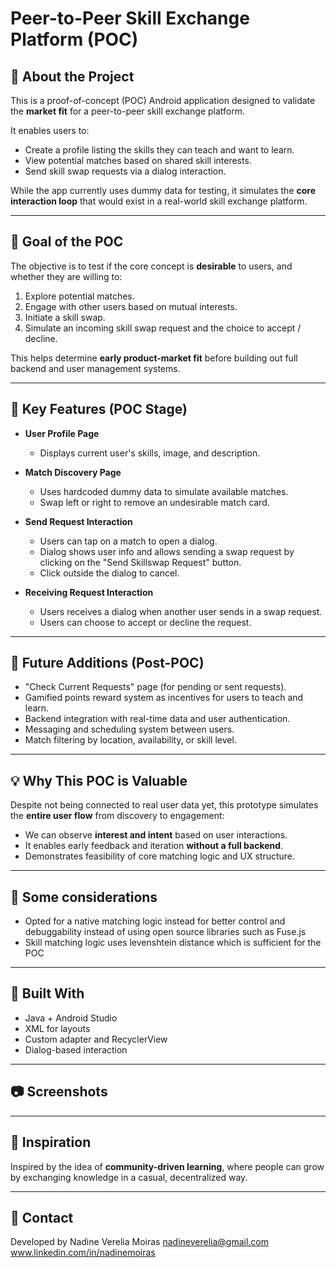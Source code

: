 
# Peer-to-Peer Skill Exchange Platform (POC)

## 🚀 About the Project

This is a proof-of-concept (POC) Android application designed to validate the **market fit** for a peer-to-peer skill exchange platform.

It enables users to:
- Create a profile listing the skills they can teach and want to learn.
- View potential matches based on shared skill interests.
- Send skill swap requests via a dialog interaction.

While the app currently uses dummy data for testing, it simulates the **core interaction loop** that would exist in a real-world skill exchange platform.

---

## 🎯 Goal of the POC

The objective is to test if the core concept is **desirable** to users, and whether they are willing to:
1. Explore potential matches.
2. Engage with other users based on mutual interests.
3. Initiate a skill swap.
4. Simulate an incoming skill swap request and the choice to accept / decline.

This helps determine **early product-market fit** before building out full backend and user management systems.

---

## 🧪 Key Features (POC Stage)

- **User Profile Page**
  - Displays current user's skills, image, and description.

- **Match Discovery Page**
  - Uses hardcoded dummy data to simulate available matches.
  - Swap left or right to remove an undesirable match card.

- **Send Request Interaction**
  - Users can tap on a match to open a dialog.
  - Dialog shows user info and allows sending a swap request by clicking on the "Send Skillswap Request" button.
  - Click outside the dialog to cancel.
    
- **Receiving Request Interaction**
  - Users receives a dialog when another user sends in a swap request.
  - Users can choose to accept or decline the request.

---

## 🧭 Future Additions (Post-POC)

- "Check Current Requests" page (for pending or sent requests).
- Gamified points reward system as incentives for users to teach and learn.
- Backend integration with real-time data and user authentication.
- Messaging and scheduling system between users.
- Match filtering by location, availability, or skill level.

---

## 💡 Why This POC is Valuable

Despite not being connected to real user data yet, this prototype simulates the **entire user flow** from discovery to engagement:

- We can observe **interest and intent** based on user interactions.
- It enables early feedback and iteration **without a full backend**.
- Demonstrates feasibility of core matching logic and UX structure.

---

## 🧠 Some considerations

- Opted for a native matching logic instead for better control and debuggability instead of using open source libraries such as Fuse.js
- Skill matching logic uses levenshtein distance which is sufficient for the POC

---

## 📱 Built With

- Java + Android Studio
- XML for layouts
- Custom adapter and RecyclerView
- Dialog-based interaction

---

## 📷 Screenshots



---

## 🧠 Inspiration

Inspired by the idea of **community-driven learning**, where people can grow by exchanging knowledge in a casual, decentralized way.

---

## 🙋 Contact

Developed by Nadine Verelia Moiras
nadineverelia@gmail.com
www.linkedin.com/in/nadinemoiras 

